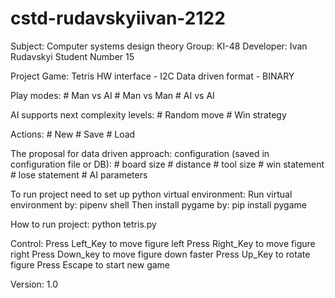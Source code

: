 # cstd-rudavskyiivan-2122

Subject: Computer systems design theory
Group: KI-48
Developer: Ivan Rudavskyi
Student Number 15

Project Game: Tetris
HW interface - I2C
Data driven format - BINARY

Play modes:
    # Man vs AI
    # Man vs Man
    # AI vs AI

AI supports next complexity levels:
    # Random move
    # Win strategy

Actions:
    # New
    # Save
    # Load

The proposal for data driven approach: configuration (saved in configuration file or DB):
    # board size
    # distance
    # tool size
    # win statement
    # lose statement
    # AI parameters
    
To run project need to set up python virtual environment:
	Run virtual environment by: pipenv shell
	Then install pygame by: pip install pygame
	
How to run project:
	python tetris.py
	
Control:
	Press Left_Key to move figure left
	Press Right_Key to move figure right
	Press Down_key to move figure down faster
	Press Up_Key to rotate figure
	Press Escape to start new game

Version: 1.0
